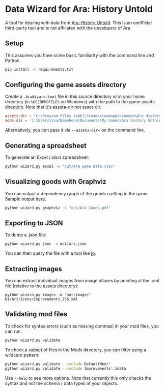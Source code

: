 # Data Wizard for Ara: History Untold

A tool for dealing with data from [Ara: History Untold](https://www.arahistoryuntold.com/).
This is an unofficial third-party tool and is not affiliated with the developers of Ara.

## Setup

This assumes you have some basic familiarity with the command line and Python.

```bash
pip install -r requirements.txt
```

## Configuring the game assets directory

Create a `.AraWizard.toml` file in this source directory or in your home directory (in `%USERPROFILE%` on Windows) with
the path to the game assets directory. Note that it's asset**s**-dir not asset-dir.

```toml
assets-dir = 'C:\Program Files (x86)\Steam\steamapps\common\Ara History Untold\assets'
mods-dir = 'C:\Users\YourNameHere\Documents\My Games\Ara History Untold\Mods'
```

Alternatively, you can pass it via `--assets-dir=` on the command line.

## Generating a spreadsheet

To generate an Excel (.xlsx) spreadsheet:

```bash
python wizard.py excel -o "out/Ara Game Data.xlsx"
```

## Visualizing goods with Graphviz

You can output a dependency graph of the goods crafting in the game. Sample output [here](docs/Ara%20Goods%201.4.pdf).

```bash
python wizard.py graphviz -o "out/Ara Goods.pdf"
```

## Exporting to JSON

To dump a .json file:

```bash
python wizard.py json -o out/ara.json
```

You can then query the file with a tool like [jq](https://jqlang.org/tutorial/).

## Extracting images

You can extract individual images from image atlases by pointing at the .xml file
(relative to the assets directory):

```
python wizard.py images -o "out/images" UI/Art/Icons/Improvements_256.xml
```

## Validating mod files

To check for syntax errors (such as missing commas) in your mod files, you can run.

```bash
python wizard.py validate
```

To check a subset of files in the Mods directory, you can filter using a wildcard pattern:

```bash
python wizard.py validate --include DefaultMod/*
python wizard.py validate --include Improvements*.zdata
```

Use `--help` to see more options. Note that currently this only checks the syntax and not
the schema / data types of your objects.

